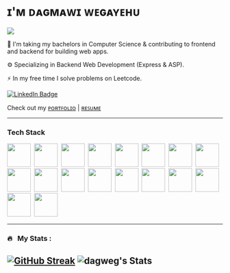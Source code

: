 <h1>ɪ'ᴍ ᴅᴀɢᴍᴀᴡɪ ᴡᴇɢᴀʏᴇʜᴜ</h1>
<p align="center">

  ![](https://komarev.com/ghpvc/?username=dagweg&abbreviated=true)
</p>


🔭 I'm taking my bachelors in Computer Science & contributing to frontend and backend for building web apps.

⚙ Specializing in Backend Web Development (Express & ASP).

⚡ In my free time I solve problems on Leetcode.

<a href="https://www.linkedin.com/in/dagmawi-wegayehu-6a2057216/"><img src="https://img.shields.io/badge/LinkedIn-blue?style=for-the-badge&logo=linkedin&logoColor=white" alt="LinkedIn Badge"></a>

Check out my [ᴘᴏʀᴛꜰᴏʟɪᴏ](https://dagweg.vercel.app)  |  [ʀᴇꜱᴜᴍᴇ](https://drive.google.com/file/d/1UVXNkl77rxL02muRBE4CHjIv3-KN9Caf/view?usp=sharing)

---

### Tech Stack

<p>
<img src="https://github.com/tomchen/stack-icons/blob/master/logos/c-sharp.svg" width="55" height="55"/>&nbsp;
<img src="https://user-images.githubusercontent.com/25181517/121405754-b4f48f80-c95d-11eb-8893-fc325bde617f.png" width="55" height="55"/>&nbsp;
<img src="https://user-images.githubusercontent.com/25181517/117447155-6a868a00-af3d-11eb-9cfe-245df15c9f3f.png" width="55" height="55"/>&nbsp;
<img src="https://user-images.githubusercontent.com/25181517/183897015-94a058a6-b86e-4e42-a37f-bf92061753e5.png" width="55" height="55"/>&nbsp;
<img src="https://user-images.githubusercontent.com/25181517/183890598-19a0ac2d-e88a-4005-a8df-1ee36782fde1.png" width="55" height="55"/>&nbsp;
<img src="https://user-images.githubusercontent.com/25181517/121401671-49102800-c959-11eb-9f6f-74d49a5e1774.png" width="55" height="55"/>&nbsp;
<img src="https://user-images.githubusercontent.com/25181517/183568594-85e280a7-0d7e-4d1a-9028-c8c2209e073c.png" width="55" height="55"/>&nbsp;
<img src="https://user-images.githubusercontent.com/25181517/183859966-a3462d8d-1bc7-4880-b353-e2cbed900ed6.png" width="55" height="55"/>&nbsp;
<img src="https://user-images.githubusercontent.com/25181517/187896150-cc1dcb12-d490-445c-8e4d-1275cd2388d6.png" width="55" height="55"/>&nbsp;
<img src="https://user-images.githubusercontent.com/25181517/187955005-f4ca6f1a-e727-497b-b81b-93fb9726268e.png" width="55" height="55"/>&nbsp;
<img src="https://github.com/marwin1991/profile-technology-icons/assets/136815194/5f8c622c-c217-4649-b0a9-7e0ee24bd704" width="55" height="55"/>&nbsp;
<img src="https://user-images.githubusercontent.com/25181517/183423507-c056a6f9-1ba8-4312-a350-19bcbc5a8697.png" width="55" height="55"/>&nbsp;
<img src="https://user-images.githubusercontent.com/25181517/117208740-bfb78400-adf5-11eb-97bb-09072b6bedfc.png" width="55" height="55"/>&nbsp;
<img src="https://user-images.githubusercontent.com/25181517/183896128-ec99105a-ec1a-4d85-b08b-1aa1620b2046.png" width="55" height="55"/>&nbsp;
<img src="https://user-images.githubusercontent.com/25181517/182884177-d48a8579-2cd0-447a-b9a6-ffc7cb02560e.png" width="55" height="55"/>&nbsp;
<img src="https://github.com/marwin1991/profile-technology-icons/assets/136815194/82df4543-236b-4e45-9604-5434e3faab17" width="55" height="55"/>&nbsp;
<img src="https://user-images.githubusercontent.com/25181517/192158606-7c2ef6bd-6e04-47cf-b5bc-da2797cb5bda.png" width="55" height="55"/>&nbsp;
<img src="https://user-images.githubusercontent.com/25181517/117207330-263ba280-adf4-11eb-9b97-0ac5b40bc3be.png" width="55" height="55"/>&nbsp;
</p>

---


### 🔥 &nbsp; My Stats :
[![GitHub Streak](https://github-readme-streak-stats.herokuapp.com?user=dagweg&theme=dark)](https://git.io/streak-stats)
![dagweg's Stats](https://github-readme-stats.vercel.app/api?username=dagweg&theme=dark&show_icons=false&hide_border=false&count_private=true)
---

